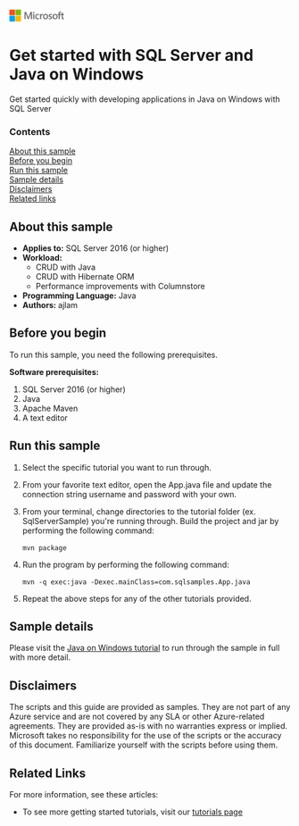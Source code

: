 ![](./media/solutions-microsoft-logo-small.png)
# Get started with SQL Server and Java on Windows

Get started quickly with developing applications in Java on Windows with SQL Server


### Contents

[About this sample](#about-this-sample)<br/>
[Before you begin](#before-you-begin)<br/>
[Run this sample](#run-this-sample)<br/>
[Sample details](#sample-details)<br/>
[Disclaimers](#disclaimers)<br/>
[Related links](#related-links)<br/>


<a name=about-this-sample></a>

## About this sample

- **Applies to:** SQL Server 2016 (or higher) 
- **Workload:** 
    - CRUD with Java
    - CRUD with Hibernate ORM
    - Performance improvements with Columnstore
- **Programming Language:** Java
- **Authors:** ajlam 

<a name=before-you-begin></a>

## Before you begin

To run this sample, you need the following prerequisites. 

**Software prerequisites:**

1. SQL Server 2016 (or higher) 
2. Java
3. Apache Maven
4. A text editor

## Run this sample

1. Select the specific tutorial you want to run through. 

2. From your favorite text editor, open the App.java file and update the connection string username and password with your own. 

3. From your terminal, change directories to the tutorial folder (ex. SqlServerSample) you're running through. Build the project and jar by performing the following command: 

    ```
    mvn package
    ```

4. Run the program by performing the following command: 

    ```
    mvn -q exec:java -Dexec.mainClass=com.sqlsamples.App.java
    ```

5. Repeat the above steps for any of the other tutorials provided.

<a name=sample-details></a>

## Sample details

Please visit the [Java on Windows tutorial](https://www.microsoft.com/en-us/sql-server/developer-get-started/java-windows) to run through the sample in full with more detail.

<a name=disclaimers></a>

## Disclaimers
The scripts and this guide are provided as samples. They are not part of any Azure service and are not covered by any SLA or other Azure-related agreements. They are provided as-is with no warranties express or implied. Microsoft takes no responsibility for the use of the scripts or the accuracy of this document. Familiarize yourself with the scripts before using them.

<a name=related-links></a>

## Related Links

For more information, see these articles:
* To see more getting started tutorials, visit our [tutorials page](https://www.microsoft.com/en-us/sql-server/developer-get-started/)